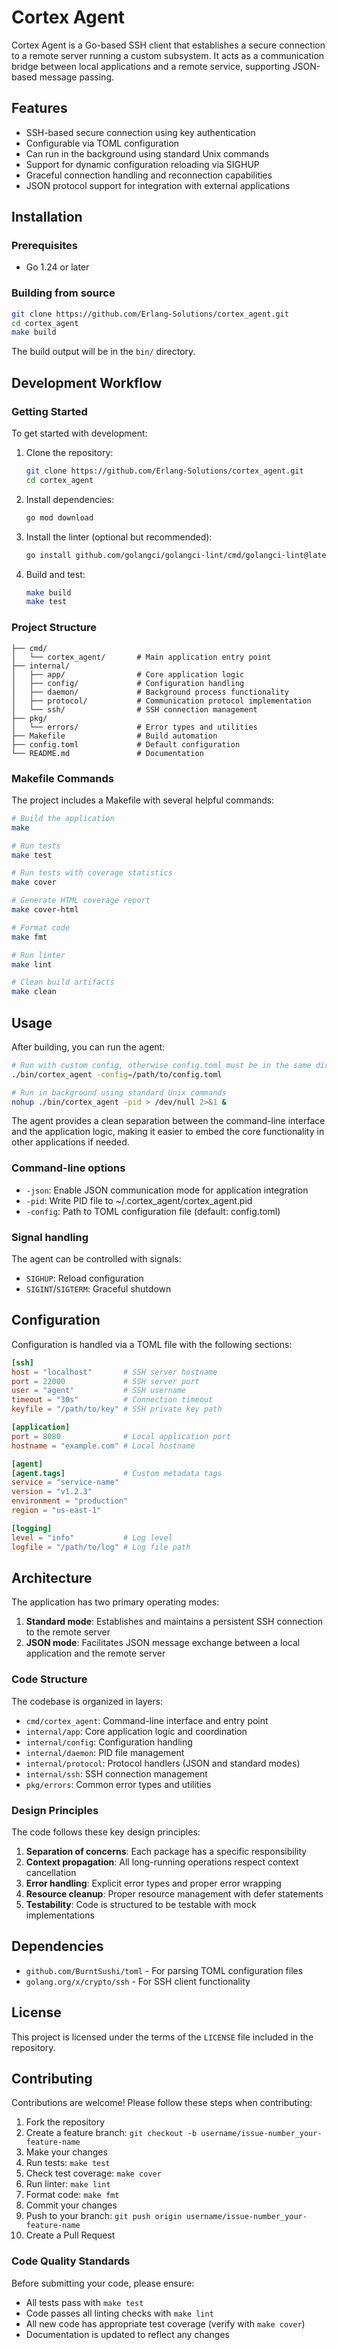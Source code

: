 # Cortex Agent

Cortex Agent is a Go-based SSH client that establishes a secure connection to a
remote server running a custom subsystem. It acts as a communication bridge
between local applications and a remote service, supporting JSON-based message
passing.

## Features

- SSH-based secure connection using key authentication
- Configurable via TOML configuration
- Can run in the background using standard Unix commands
- Support for dynamic configuration reloading via SIGHUP
- Graceful connection handling and reconnection capabilities
- JSON protocol support for integration with external applications

## Installation

### Prerequisites

- Go 1.24 or later

### Building from source

```bash
git clone https://github.com/Erlang-Solutions/cortex_agent.git
cd cortex_agent
make build
```

The build output will be in the `bin/` directory.

## Development Workflow

### Getting Started

To get started with development:

1. Clone the repository:
   ```bash
   git clone https://github.com/Erlang-Solutions/cortex_agent.git
   cd cortex_agent
   ```

2. Install dependencies:
   ```bash
   go mod download
   ```

3. Install the linter (optional but recommended):
   ```bash
   go install github.com/golangci/golangci-lint/cmd/golangci-lint@latest
   ```

4. Build and test:
   ```bash
   make build
   make test
   ```

### Project Structure

```
├── cmd/
│   └── cortex_agent/       # Main application entry point
├── internal/
│   ├── app/                # Core application logic
│   ├── config/             # Configuration handling
│   ├── daemon/             # Background process functionality
│   ├── protocol/           # Communication protocol implementation
│   └── ssh/                # SSH connection management
├── pkg/
│   └── errors/             # Error types and utilities
├── Makefile                # Build automation
├── config.toml             # Default configuration
└── README.md               # Documentation
```

### Makefile Commands

The project includes a Makefile with several helpful commands:

```bash
# Build the application
make

# Run tests
make test

# Run tests with coverage statistics
make cover

# Generate HTML coverage report
make cover-html

# Format code
make fmt

# Run linter
make lint

# Clean build artifacts
make clean
```

## Usage

After building, you can run the agent:

```bash
# Run with custom config, otherwise config.toml must be in the same directory
./bin/cortex_agent -config=/path/to/config.toml

# Run in background using standard Unix commands
nohup ./bin/cortex_agent -pid > /dev/null 2>&1 &
```

The agent provides a clean separation between the command-line interface and the
application logic, making it easier to embed the core functionality in other
applications if needed.

### Command-line options

- `-json`: Enable JSON communication mode for application integration
- `-pid`: Write PID file to ~/.cortex_agent/cortex_agent.pid
- `-config`: Path to TOML configuration file (default: config.toml)

### Signal handling

The agent can be controlled with signals:
- `SIGHUP`: Reload configuration
- `SIGINT`/`SIGTERM`: Graceful shutdown

## Configuration

Configuration is handled via a TOML file with the following sections:

```toml
[ssh]
host = "localhost"       # SSH server hostname
port = 22000             # SSH server port
user = "agent"           # SSH username
timeout = "30s"          # Connection timeout
keyfile = "/path/to/key" # SSH private key path

[application]
port = 8080              # Local application port
hostname = "example.com" # Local hostname

[agent]
[agent.tags]             # Custom metadata tags
service = "service-name"
version = "v1.2.3"
environment = "production"
region = "us-east-1"

[logging]
level = "info"           # Log level
logfile = "/path/to/log" # Log file path
```

## Architecture

The application has two primary operating modes:

1. **Standard mode**: Establishes and maintains a persistent SSH connection to
   the remote server
2. **JSON mode**: Facilitates JSON message exchange between a local application
   and the remote server

### Code Structure

The codebase is organized in layers:

- `cmd/cortex_agent`: Command-line interface and entry point
- `internal/app`: Core application logic and coordination
- `internal/config`: Configuration handling
- `internal/daemon`: PID file management
- `internal/protocol`: Protocol handlers (JSON and standard modes)
- `internal/ssh`: SSH connection management
- `pkg/errors`: Common error types and utilities

### Design Principles

The code follows these key design principles:

1. **Separation of concerns**: Each package has a specific responsibility
2. **Context propagation**: All long-running operations respect context
   cancellation
3. **Error handling**: Explicit error types and proper error wrapping
4. **Resource cleanup**: Proper resource management with defer statements
5. **Testability**: Code is structured to be testable with mock implementations

## Dependencies

- `github.com/BurntSushi/toml` - For parsing TOML configuration files
- `golang.org/x/crypto/ssh` - For SSH client functionality

## License

This project is licensed under the terms of the `LICENSE` file included in the
repository.

## Contributing

Contributions are welcome! Please follow these steps when contributing:

1. Fork the repository
2. Create a feature branch: `git checkout -b username/issue-number_your-feature-name`
3. Make your changes
4. Run tests: `make test`
5. Check test coverage: `make cover`
6. Run linter: `make lint`
7. Format code: `make fmt`
8. Commit your changes
9. Push to your branch: `git push origin username/issue-number_your-feature-name`
10. Create a Pull Request

### Code Quality Standards

Before submitting your code, please ensure:

- All tests pass with `make test`
- Code passes all linting checks with `make lint`
- All new code has appropriate test coverage (verify with `make cover`)
- Documentation is updated to reflect any changes
